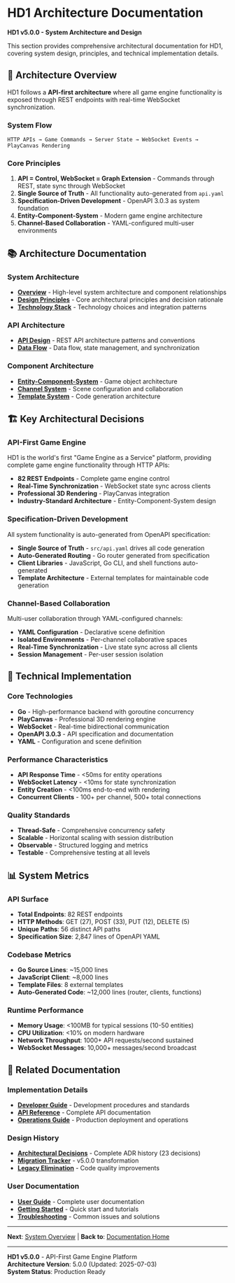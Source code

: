 # HD1 Architecture Documentation

**HD1 v5.0.0 - System Architecture and Design**

This section provides comprehensive architectural documentation for HD1, covering system design, principles, and technical implementation details.

## 📐 **Architecture Overview**

HD1 follows a **API-first architecture** where all game engine functionality is exposed through REST endpoints with real-time WebSocket synchronization.

### **System Flow**
```
HTTP APIs → Game Commands → Server State → WebSocket Events → PlayCanvas Rendering
```

### **Core Principles**
1. **API = Control, WebSocket = Graph Extension** - Commands through REST, state sync through WebSocket
2. **Single Source of Truth** - All functionality auto-generated from `api.yaml`
3. **Specification-Driven Development** - OpenAPI 3.0.3 as system foundation
4. **Entity-Component-System** - Modern game engine architecture
5. **Channel-Based Collaboration** - YAML-configured multi-user environments

## 📚 **Architecture Documentation**

### **System Architecture**
- **[Overview](overview.md)** - High-level system architecture and component relationships
- **[Design Principles](design-principles.md)** - Core architectural principles and decision rationale
- **[Technology Stack](technology-stack.md)** - Technology choices and integration patterns

### **API Architecture**
- **[API Design](api-design.md)** - REST API architecture patterns and conventions
- **[Data Flow](data-flow.md)** - Data flow, state management, and synchronization

### **Component Architecture**
- **[Entity-Component-System](../user-guide/entities-components.md)** - Game object architecture
- **[Channel System](../user-guide/channels.md)** - Scene configuration and collaboration
- **[Template System](../developer-guide/api-development.md#template-architecture)** - Code generation architecture

## 🏗️ **Key Architectural Decisions**

### **API-First Game Engine**
HD1 is the world's first "Game Engine as a Service" platform, providing complete game engine functionality through HTTP APIs:

- **82 REST Endpoints** - Complete game engine control
- **Real-Time Synchronization** - WebSocket state sync across clients
- **Professional 3D Rendering** - PlayCanvas integration
- **Industry-Standard Architecture** - Entity-Component-System design

### **Specification-Driven Development**
All system functionality is auto-generated from OpenAPI specification:

- **Single Source of Truth** - `src/api.yaml` drives all code generation
- **Auto-Generated Routing** - Go router generated from specification
- **Client Libraries** - JavaScript, Go CLI, and shell functions auto-generated
- **Template Architecture** - External templates for maintainable code generation

### **Channel-Based Collaboration**
Multi-user collaboration through YAML-configured channels:

- **YAML Configuration** - Declarative scene definition
- **Isolated Environments** - Per-channel collaborative spaces
- **Real-Time Synchronization** - Live state sync across all clients
- **Session Management** - Per-user session isolation

## 🔧 **Technical Implementation**

### **Core Technologies**
- **Go** - High-performance backend with goroutine concurrency
- **PlayCanvas** - Professional 3D rendering engine
- **WebSocket** - Real-time bidirectional communication
- **OpenAPI 3.0.3** - API specification and documentation
- **YAML** - Configuration and scene definition

### **Performance Characteristics**
- **API Response Time** - <50ms for entity operations
- **WebSocket Latency** - <10ms for state synchronization
- **Entity Creation** - <100ms end-to-end with rendering
- **Concurrent Clients** - 100+ per channel, 500+ total connections

### **Quality Standards**
- **Thread-Safe** - Comprehensive concurrency safety
- **Scalable** - Horizontal scaling with session distribution
- **Observable** - Structured logging and metrics
- **Testable** - Comprehensive testing at all levels

## 📊 **System Metrics**

### **API Surface**
- **Total Endpoints**: 82 REST endpoints
- **HTTP Methods**: GET (27), POST (33), PUT (12), DELETE (5)
- **Unique Paths**: 56 distinct API paths
- **Specification Size**: 2,847 lines of OpenAPI YAML

### **Codebase Metrics**
- **Go Source Lines**: ~15,000 lines
- **JavaScript Client**: ~8,000 lines
- **Template Files**: 8 external templates
- **Auto-Generated Code**: ~12,000 lines (router, clients, functions)

### **Runtime Performance**
- **Memory Usage**: <100MB for typical sessions (10-50 entities)
- **CPU Utilization**: <10% on modern hardware
- **Network Throughput**: 1000+ API requests/second sustained
- **WebSocket Messages**: 10,000+ messages/second broadcast

## 🔗 **Related Documentation**

### **Implementation Details**
- **[Developer Guide](../developer-guide/README.md)** - Development procedures and standards
- **[API Reference](../reference/api-specification.md)** - Complete API documentation
- **[Operations Guide](../operations/README.md)** - Production deployment and operations

### **Design History**
- **[Architectural Decisions](../decisions/README.md)** - Complete ADR history (23 decisions)
- **[Migration Tracker](../decisions/adr/ADR-021-PlayCanvas-Migration-Implementation.md)** - v5.0.0 transformation
- **[Legacy Elimination](../decisions/adr/ADR-023-Legacy-Code-Elimination-v5.md)** - Code quality improvements

### **User Documentation**
- **[User Guide](../user-guide/README.md)** - Complete user documentation
- **[Getting Started](../getting-started/README.md)** - Quick start and tutorials
- **[Troubleshooting](../user-guide/troubleshooting.md)** - Common issues and solutions

---

**Next**: [System Overview](overview.md) | **Back to**: [Documentation Home](../README.md)

---

**HD1 v5.0.0** - API-First Game Engine Platform  
**Architecture Version**: 5.0.0 (Updated: 2025-07-03)  
**System Status**: Production Ready